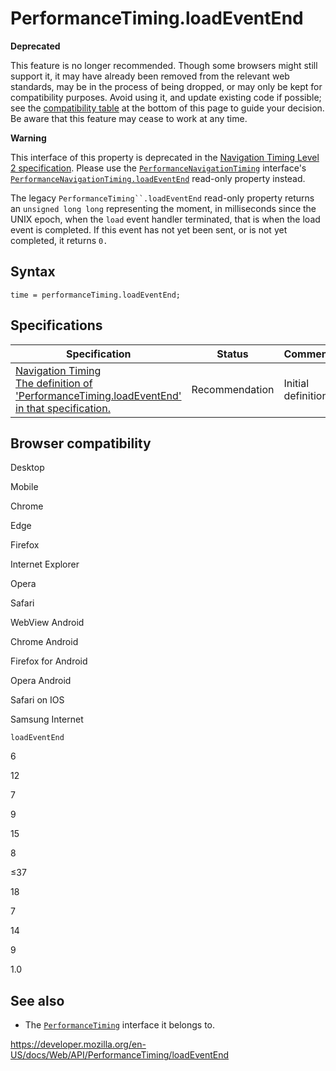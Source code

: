 PerformanceTiming.loadEventEnd
==============================

**Deprecated**

This feature is no longer recommended. Though some browsers might still support it, it may have already been removed from the relevant web standards, may be in the process of being dropped, or may only be kept for compatibility purposes. Avoid using it, and update existing code if possible; see the [compatibility table](#browser_compatibility) at the bottom of this page to guide your decision. Be aware that this feature may cease to work at any time.

**Warning**

This interface of this property is deprecated in the [Navigation Timing Level 2 specification](https://w3c.github.io/navigation-timing/#obsolete). Please use the [`PerformanceNavigationTiming`](../performancenavigationtiming) interface's [`PerformanceNavigationTiming.loadEventEnd`](../performancenavigationtiming/loadeventend) read-only property instead.

The legacy `PerformanceTiming``.loadEventEnd` read-only property returns an `unsigned long long` representing the moment, in milliseconds since the UNIX epoch, when the `load` event handler terminated, that is when the load event is completed. If this event has not yet been sent, or is not yet completed, it returns `0.`

Syntax
------

    time = performanceTiming.loadEventEnd;

Specifications
--------------

<table><thead><tr class="header"><th>Specification</th><th>Status</th><th>Comment</th></tr></thead><tbody><tr class="odd"><td><a href="https://www.w3.org/TR/navigation-timing/#dom-performancetiming-loadedeventend">Navigation Timing<br />
<span class="small">The definition of 'PerformanceTiming.loadEventEnd' in that specification.</span></a></td><td><span class="spec-rec">Recommendation</span></td><td>Initial definition.</td></tr></tbody></table>

Browser compatibility
---------------------

Desktop

Mobile

Chrome

Edge

Firefox

Internet Explorer

Opera

Safari

WebView Android

Chrome Android

Firefox for Android

Opera Android

Safari on IOS

Samsung Internet

`loadEventEnd`

6

12

7

9

15

8

≤37

18

7

14

9

1.0

See also
--------

-   The [`PerformanceTiming`](../performancetiming) interface it belongs to.

<a href="https://developer.mozilla.org/en-US/docs/Web/API/PerformanceTiming/loadEventEnd" class="_attribution-link">https://developer.mozilla.org/en-US/docs/Web/API/PerformanceTiming/loadEventEnd</a>
